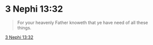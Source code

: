 # 3 Nephi 13:32

> For your heavenly Father knoweth that ye have need of all these things.

[3 Nephi 13:32](https://www.churchofjesuschrist.org/study/scriptures/bofm/3-ne/13?lang=eng&id=p32#p32)


